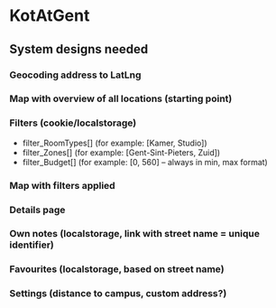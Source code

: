 <h1>KotAtGent</h1>

<h2>System designs needed</h2>



<h3>Geocoding address to LatLng</h3>
<h3>Map with overview of all locations (starting point)</h3>
<h3>Filters (cookie/localstorage)</h3>
<ul>
    <li>filter_RoomTypes[] (for example: [Kamer, Studio])</li>
    <li>filter_Zones[] (for example: [Gent-Sint-Pieters, Zuid])</li>
    <li>filter_Budget[] (for example:  [0, 560] – always in min, max format)</li>
</ul>

<h3>Map with filters applied</h3>
<h3>Details page</h3>
<h3>Own notes (localstorage, link with street name = unique identifier)</h3>
<h3>Favourites (localstorage, based on street name)</h3>
<h3>Settings (distance to campus, custom address?)</h3>